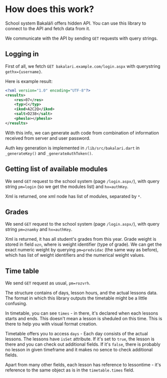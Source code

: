 # How does this work?
School system Bakaláři offers hidden API. You can use this library to connect to the API and fetch data from it.

We communicate with the API by sending `GET` requests with query strings.
## Logging in
First of all, we fetch `GET bakalari.example.com/login.aspx` with querystring `gethx={username}`.

Here is example result:
```xml
<?xml version="1.0" encoding="UTF-8"?>
<results>
    <res>07</res>
    <typ>C</typ>
    <ikod>A2C2Q</ikod>
    <salt>D238</salt>
    <pheslo></pheslo>
</results>
```

With this info, we can generate auth code from combination of information received from server and user password.

Auth key generation is implemented in `/lib/src/bakalari.dart` in `_generateKey()` and `_generateAuthToken()`.

## Getting list of available modules
We send `GET` request to the school system (page `/login.aspx/`), with query string `pm=login` (so we get the modules list) and `hx=authKey`.

Xml is returned, one xml node has list of modules, separated by `*`.

## Grades
We send `GET` request to the school system (page `/login.aspx/`), with query string `pm=znamky` and `hx=authKey`.

Xml is returned, it has all student's grades from this year. Grade weight is stored in field `ozn`, where is weight identifier (type of grade). We can get the exact numeric weight by querying `pm=predvidac` (the same way as before), which has list of weight identifiers and the numerical weight values.

## Time table
We send `GET` request as usual, `pm=rozvrh`.

The structure contains of days, lesson hours, and the actual lessons data. The format in which this library outputs the timetable might be a little confusing.

In timetable, you can see `times` - in there, it's declared when each lessons starts and ends. This doesn't mean a lesson is sheduled on this time. This is there to help you with visual format creation.

Timetable offers you to access `days` - Each day consists of the actual lessons. The lessons have
`isSet` attribute. If it's set to `true`, the lesson is there and you can check out additional fields. If it's `false`, there is probably no lesson in given timeframe and it makes no sence to
check additional fields.

Apart from many other fields, each lesson has reference to lessontime - it's reference to the same object as is in the `timetable.times` field.